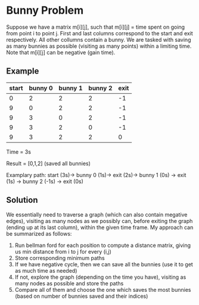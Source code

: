 # Bunny Problem

Suppose we have a matrix m[i][j], such that m[i][j] = time spent on going from point i to point j. First and last columns correspond to the start and exit respectively. All other
collumns contain a bunny. We are tasked with saving as many bunnies as possible (visiting as many points) within a limiting time. Note that m[i][j] can be negative (gain time).


## Example

|start|bunny 0|bunny 1|bunny 2| exit|
|---|---|---|---|---|
|0|2|2|2|-1|
|9|0|2|2|-1|
|9|3|0|2|-1|
|9|3|2|0|-1|
|9|3|2|2|0|

Time = 3s

Result = [0,1,2] (saved all bunnies)

Examplary path: start (3s)-> bunny 0 (1s)-> exit (2s)-> bunny 1 (0s) -> exit (1s) -> bunny 2 (-1s) -> exit (0s)

## Solution

We essentially need to traverse a graph (which can also contain megative edges), visiting as many nodes as we possibly can, before exiting the graph (ending up
at its last column), within the given time frame. My approach can be summarized as follows:
1. Run bellman ford for each position to compute a distance matrix, giving us min distance from i to j for every (i,j)
1. Store corresponding minimum paths
1. If we have negative cycle, then we can save all the bunnies (use it to get as much time as needed)
1. If not, explore the graph (depending on the time you have), visiting as many nodes as possible and store the paths
1. Compare all of them and choose the one which saves the most bunnies (based on number of bunnies saved and their indices)
